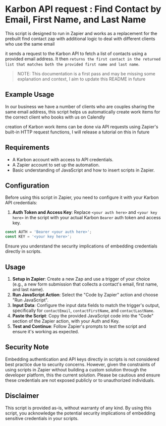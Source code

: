 # Karbon API request : Find Contact by Email, First Name, and Last Name

This script is designed to run in Zapier and works as a replacement for the prebuilt find contact zap with additional logic to deal with different clients who use the same email 

it sends a request to the Karbon API to fetch a list of contacts using a provided email address. It then `returns the first contact in the returned list that matches both the provided first name and last name`.

> NOTE: This documentation is a first pass and may be missing some explanation and context, I aim to update this README in future

## Example Usage 

In our business we have a number of clients who are couples sharing the same email address, this script helps us automatically create work items for the correct client who books with us on Calendly 

creation of Karbon work items can be done via API requests using Zapier's built-in HTTP request functions, I will release a tutorial on this in future

## Requirements

- A Karbon account with access to API credentials.
- A Zapier account to set up the automation.
- Basic understanding of JavaScript and how to insert scripts in Zapier.

## Configuration

Before using this script in Zapier, you need to configure it with your Karbon API credentials:

1. **Auth Token and Access Key**: Replace `<your auth here>` and `<your key here>` in the script with your actual Karbon `Bearer` auth token and access key.

```javascript
const AUTH = 'Bearer <your auth here>';
const KEY = '<your key here>';
```

Ensure you understand the security implications of embedding credentials directly in scripts.

## Usage

1. **Setup in Zapier**: Create a new Zap and use a trigger of your choice (e.g., a new form submission that collects a contact's email, first name, and last name).
2. **Run JavaScript Action**: Select the "Code by Zapier" action and choose "Run JavaScript".
3. **Input Data**: Configure the input data fields to match the trigger's output, specifically for `contactEmail`, `contactFirstName`, and `contactLastName`.
4. **Paste the Script**: Copy the provided JavaScript code into the "Code" section of the Zapier action, with your Auth and Key.
5. **Test and Continue**: Follow Zapier's prompts to test the script and ensure it's working as expected.

## Security Note

Embedding authentication and API keys directly in scripts is not considered best practice due to security concerns. However, given the constraints of using scripts in Zapier without building a custom solution through the developer platform, this the current solution. Please be cautious and ensure these credentials are not exposed publicly or to unauthorized individuals.

## Disclaimer

This script is provided as-is, without warranty of any kind. By using this script, you acknowledge the potential security implications of embedding sensitive credentials in your scripts.